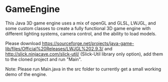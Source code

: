 # GameEngine
This Java 3D game engine uses a mix of openGL and GLSL, LWJGL, and some custom classes to create a fully functional 3D game engine with different lighting systems, camera control, and the ability to load models.

Please download https://sourceforge.net/projects/java-game-lib/files/Official%20Releases/LWJGL%202.9.3/ and http://slick.ninjacave.com/slick-util/ (Slick-Util library only option), add them to the cloned project and run "Main".

Note: Please run Main.java in the src folder to currently get a small working demo of the engine.
